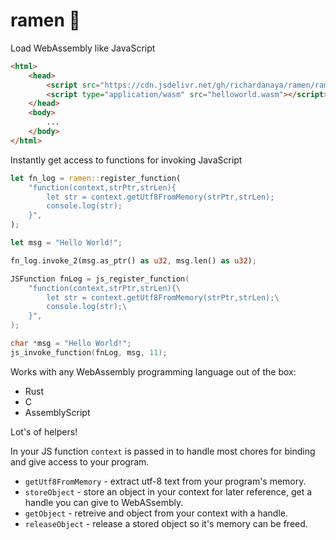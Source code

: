 # ramen :ramen:

Load WebAssembly like JavaScript

```html
<html>
    <head>
        <script src="https://cdn.jsdelivr.net/gh/richardanaya/ramen/ramen.js"></script>
        <script type="application/wasm" src="helloworld.wasm"></script>
    </head>
    <body>
        ...
    </body>
</html>
```

Instantly get access to functions for invoking JavaScript

```rust
let fn_log = ramen::register_function(
    "function(context,strPtr,strLen){
        let str = context.getUtf8FromMemory(strPtr,strLen);
        console.log(str); 
    }",
);

let msg = "Hello World!";

fn_log.invoke_2(msg.as_ptr() as u32, msg.len() as u32);
```

```c
JSFunction fnLog = js_register_function(
    "function(context,strPtr,strLen){\
        let str = context.getUtf8FromMemory(strPtr,strLen);\
        console.log(str);\
    }",
);

char *msg = "Hello World!";
js_invoke_function(fnLog, msg, 11);
```


Works with any WebAssembly programming language out of the box:
* Rust
* C
* AssemblyScript

Lot's of helpers!

In your JS function `context` is passed in to handle most chores for binding and give access to your program.

* `getUtf8FromMemory` - extract utf-8 text from your program's memory.
* `storeObject` - store an object in your context for later reference, get a handle you can give to WebASsembly.
* `getObject` - retreive and object from your context with a handle.
* `releaseObject` - release a stored object so it's memory can be freed.

